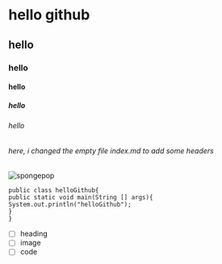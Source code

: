 # hello github
## hello
### hello
#### hello
##### hello
###### hello
###### here, i changed the empty file index.md to add some headers 
![spongepop](https://static.wikia.nocookie.net/cartoons/images/e/ed/Profile_-_SpongeBob_SquarePants.png/revision/latest?cb=20230305115632)


```
public class helloGithub{
public static void main(String [] args){
System.out.println("helloGithub");
}
}
```


- [ ] heading
- [ ] image
- [ ] code
